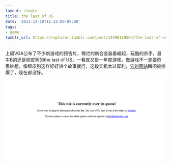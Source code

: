 ```yaml
---
layout: single
title: the last of US
date: '2011-12-18T11:12:00-05:00'
tags:
- game
tumblr_url: https://rapturer.tumblr.com/post/14406119564/the-last-of-us
---
```

上周VGA公布了不少新游戏的预告片，稀烂的新合金装备崛起，玩酷的杀手，最牛B的还是顽皮狗的the last of US，一看就又是一年度游戏，做游戏不一定要奇思妙想，像顽皮狗这样好好讲个故事就行，这段实机太过犀利，[它的网站](http://thelastofus.com)瞬间被挤爆了，现在都没好。

 ![](/assets/img/tumblr_lweqcbfps71r0cnr9.png)
